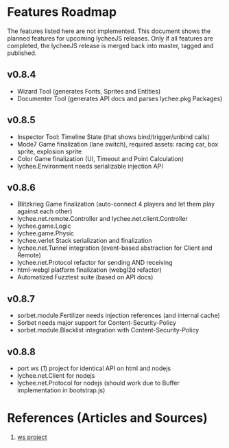
# Features Roadmap

The features listed here are not implemented.
This document shows the planned features for upcoming lycheeJS releases.
Only if all features are completed, the lycheeJS release is merged
back into master, tagged and published.


## v0.8.4

- Wizard Tool (generates Fonts, Sprites and Entities)
- Documenter Tool (generates API docs and parses lychee.pkg Packages)


## v0.8.5
- Inspector Tool: Timeline State (that shows bind/trigger/unbind calls)
- Mode7 Game finalization (lane switch), required assets: racing car, box sprite, explosion sprite
- Color Game finalization (UI, Timeout and Point Calculation)
- lychee.Environment needs serializable injection API

## v0.8.6

- Blitzkrieg Game finalization (auto-connect 4 players and let them play against each other)
- lychee.net.remote.Controller and lychee.net.client.Controller
- lychee.game.Logic
- lychee.game.Physic
- lychee.verlet Stack serialization and finalization
- lychee.net.Tunnel integration (event-based abstraction for Client and Remote)
- lychee.net.Protocol refactor for sending AND receiving
- html-webgl platform finalization (webgl2d refactor)
- Automatized Fuzztest suite (based on API docs)

## v0.8.7

- sorbet.module.Fertilizer needs injection references (and internal cache)
- Sorbet needs major support for Content-Security-Policy
- sorbet.module.Blacklist integration with Content-Security-Policy

## v0.8.8

- port ws (*1*) project for identical API on html and nodejs
- lychee.net.Client for nodejs
- lychee.net.Protocol for nodejs (should work due to Buffer implementation in bootstrap.js)


# References (Articles and Sources)

1. [ws project](https://github.com/einaros/ws)


